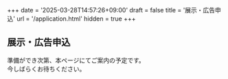 +++
date = '2025-03-28T14:57:26+09:00'
draft = false
title = '展示・広告申込'
url = '/application.html'
hidden = true
+++

## 展示・広告申込
準備ができ次第、本ページにてご案内の予定です。  
今しばらくお待ちください。
